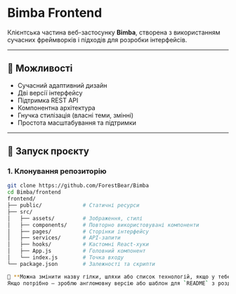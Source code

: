 # Bimba Frontend

Клієнтська частина веб-застосунку **Bimba**, створена з використанням сучасних фреймворків і підходів для розробки інтерфейсів.

---

## 🔧 Можливості

- Сучасний адаптивний дизайн
- Дві версії інтерфейсу
- Підтримка REST API
- Компонентна архітектура
- Гнучка стилізація (власні теми, змінні)
- Простота масштабування та підтримки

---

## 🚀 Запуск проєкту

### 1. Клонування репозиторію

```bash
git clone https://github.com/ForestBear/Bimba
cd Bimba/frontend
frontend/
├── public/             # Статичні ресурси
├── src/
│   ├── assets/         # Зображення, стилі
│   ├── components/     # Повторно використовувані компоненти
│   ├── pages/          # Сторінки інтерфейсу
│   ├── services/       # API-запити
│   ├── hooks/          # Кастомні React-хуки
│   ├── App.js          # Головний компонент
│   └── index.js        # Точка входу
└── package.json        # Залежності та скрипти

🔹 **Можна змінити назву гілки, шляхи або список технологій, якщо у тебе інший стек (наприклад, Vite, Tailwind тощо).**  
Якщо потрібно — зроблю англомовну версію або шаблон для `README` з розділом "Contributing".

